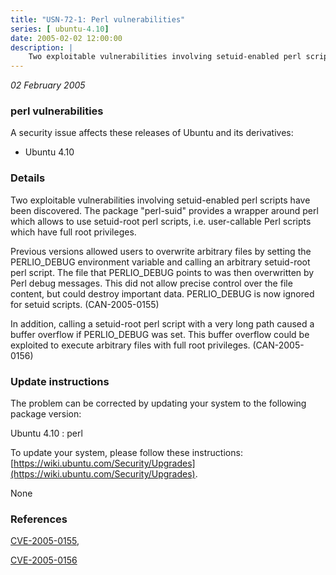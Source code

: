 ```yaml
---
title: "USN-72-1: Perl vulnerabilities"
series: [ ubuntu-4.10]
date: 2005-02-02 12:00:00
description: |
    Two exploitable vulnerabilities involving setuid-enabled perl scripts have been discovered. The package &quot;perl-suid&quot; provides a wrapper around perl which allows to use setuid-root perl scripts, i.e. user-callable Perl scripts which have full root privileges.
--- 
```

 
 

*02 February 2005*

### perl vulnerabilities

A security issue affects these releases of Ubuntu and its derivatives:

* Ubuntu 4.10

### Details

Two exploitable vulnerabilities involving setuid-enabled perl scripts have been discovered. The package &quot;perl-suid&quot; provides a wrapper around perl which allows to use setuid-root perl scripts, i.e. user-callable Perl scripts which have full root privileges.

Previous versions allowed users to overwrite arbitrary files by setting the PERLIO_DEBUG environment variable and calling an arbitrary setuid-root perl script. The file that PERLIO_DEBUG points to was then overwritten by Perl debug messages. This did not allow precise control over the file content, but could destroy important data. PERLIO_DEBUG is now ignored for setuid scripts. (CAN-2005-0155)

In addition, calling a setuid-root perl script with a very long path caused a buffer overflow if PERLIO_DEBUG was set. This buffer overflow could be exploited to execute arbitrary files with full root privileges. (CAN-2005-0156)

### Update instructions

The problem can be corrected by updating your system to the following package version:

Ubuntu 4.10
 : perl 

To update your system, please follow these instructions: [https://wiki.ubuntu.com/Security/Upgrades](https://wiki.ubuntu.com/Security/Upgrades).

None

### References

 
 [CVE-2005-0155](http://people.ubuntu.com/~ubuntu-security/cve/CVE-2005-0155), 

 [CVE-2005-0156](http://people.ubuntu.com/~ubuntu-security/cve/CVE-2005-0156)
 


